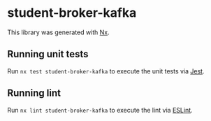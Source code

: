 # student-broker-kafka

This library was generated with [Nx](https://nx.dev).

## Running unit tests

Run `nx test student-broker-kafka` to execute the unit tests via [Jest](https://jestjs.io).

## Running lint

Run `nx lint student-broker-kafka` to execute the lint via [ESLint](https://eslint.org/).
